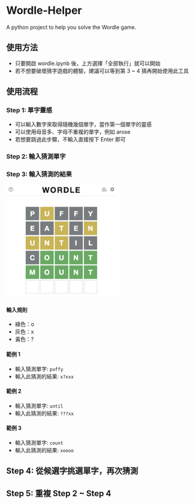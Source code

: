 # Wordle-Helper
A python project to help you solve the Wordle game.

## 使用方法
- 只要開啟 wordle.ipynb 後，上方選擇「全部執行」就可以開始
- 若不想要破壞猜字遊戲的體驗，建議可以等到第 3 ~ 4 猜再開始使用此工具

## 使用流程

### Step 1: 單字靈感

- 可以輸入數字來取得隨機幾個單字，當作第一個單字的靈感
- 可以使用母音多、字母不重複的單字，例如 arose
- 若想要跳過此步驟，不輸入直接按下 Enter 即可

### Step 2: 輸入猜測單字

### Step 3: 輸入猜測的結果

<img src="img/demo.png" width=300>

#### 輸入規則
- 綠色：o
- 灰色：x
- 黃色：?

#### 範例 1
- 輸入猜測單字: `puffy`
- 輸入此猜測的結果: `x?xxx`

#### 範例 2
- 輸入猜測單字: `until`
- 輸入此猜測的結果: `???xx`

#### 範例 3
- 輸入猜測單字: `count`
- 輸入此猜測的結果: `xoooo`

## Step 4: 從候選字挑選單字，再次猜測
## Step 5: 重複 Step 2 ~ Step 4
